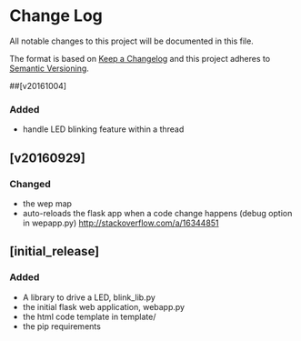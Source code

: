 # Change Log
All notable changes to this project will be documented in this file.

The format is based on [Keep a Changelog](http://keepachangelog.com/) 
and this project adheres to [Semantic Versioning](http://semver.org/).

##[v20161004]
### Added
- handle LED blinking feature within a thread

## [v20160929]
### Changed
- the wep map
- auto-reloads the flask app when a code change happens (debug option in wepapp.py) 
  http://stackoverflow.com/a/16344851

## [initial_release]
### Added
- A library to drive a LED, blink_lib.py
- the initial flask web application, webapp.py
- the html code template in template/
- the pip requirements

